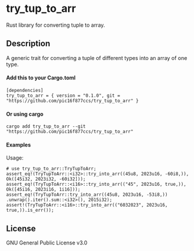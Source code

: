# try_tup_to_arr
Rust library for converting tuple to array.

## Description
A generic trait for converting a tuple of different types into an array of one type.

#### Add this to your Cargo.toml
```rust,ignore
[dependencies]
try_tup_to_arr = { version = "0.1.0", git = "https://github.com/pic16f877ccs/try_tup_to_arr" }
```
#### Or using cargo
```rust,ignore
cargo add try_tup_to_arr --git "https://github.com/pic16f877ccs/try_tup_to_arr"
```
#### Examples
Usage:

```
# use try_tup_to_arr::TryTupToArr;
assert_eq!(TryTupToArr::<i32>::try_into_arr((45u8, 2023u16, -60i8,)),
Ok([45i32, 2023i32, -60i32]));
assert_eq!(TryTupToArr::<i16>::try_into_arr(("45", 2023u16, true,)),
Ok([45i16, 2023i16, 1i16]));
assert_eq!(TryTupToArr::try_into_arr((45u8, 2023u16, -53i8,))
.unwrap().iter().sum::<i32>(), 2015i32);
assert!(TryTupToArr::<i16>::try_into_arr(("6032023", 2023u16, true,)).is_err());
```

## License
GNU General Public License v3.0
